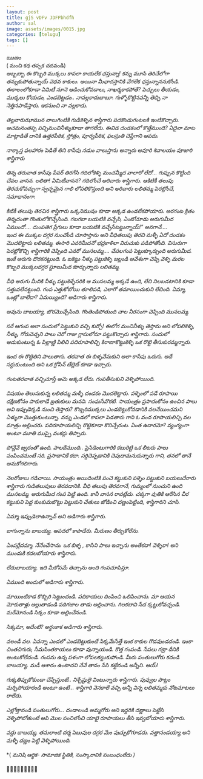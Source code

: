 ```yaml
---
layout: post
title: gjS vDFv JDFPbhdfh
author: sal
image: assets/images/0015.jpg
categories: [telugu]
tags: []
---
```

*ఋణం*  <br>
 ( మంచి  కధ తప్పక చదవండి)  <br>
 *అబ్బబ్బా ఈ కొబ్బరి ముక్కలు కాపలా కాయలేక ఛస్తున్నా! కన్ను మూసి తెరిచేలోగా తన్నుకుపోతున్నాయ్ వెధవ కాకులు. అయినా మీఛాదస్తానికి వేగలేక ఛస్తున్నాననుకోండి. ఈకాలంలోకూడా ఏమిటీ నూనె ఆడించుకోవడాలు, నాఖర్మకాకపోతే? పెచ్చులు తీయడం, ముక్కలు కోయడం, ఎండబెట్టడం.. నావల్లకాదుబాబూ. గుళ్ళోకొట్టినవన్నీ తెచ్చి నా నెత్తినపాడేస్తారు. ఇకనుంచి నా వల్లకాదు.*  <br>
   <br>
 *తెల్లవారుఝామున నాలుగింటికి గుడికెళ్ళిన శాస్త్రిగారు పదకొండుగంటలకి ఇంటికొచ్చారు. ఆచమనంతప్ప పచ్చిమంచినీళ్ళుకూడా తాగలేదు. ఈవిడ దండకంలో కొత్తేముంది? ఏదైనా మాట మాట్లాడితే దానికి ఉత్తరపీఠిక, స్తోత్రం, పూర్వపీఠిక, ఫలస్రుతి చెప్తేగాని ఆపదు.*  <br>
   <br>
 *నాక్కాస్త ఫలహారం పెడితే తిని కాసేపు నడుం వాలుస్తాను అన్నారు ఆవూరి శివాలయం పూజారి శాస్త్రిగారు*  <br>
   <br>
 *తిన్న తరువాత కాసేపు పేపర్ తిరగేసి గదిలోకెళ్ళి మంచమ్మీద వాలారో లేదో... గుప్పున కొట్టింది చేపల వాసన. లలితా! ఏమిటీవాసన? గదిలోంచే అరిచారు శాస్త్రిగారు. ఆకిటికీ తలుపు తెరచుకోవచ్చుగా స్వచ్ఛమైన గాలి లోపలికొస్తుంది అని అరిచారు లలితమ్మ పెరట్లోంచే, సమాధానంగా.*  <br>
   <br>
 *కిటికీ తలుపు తెరచిన శాస్త్రిగారు ఒక్కనిముషం కూడా అక్కడ ఉండలేకపోయారు. అరగంట క్రితం తిన్నదంతా గొంతులోకొచ్చేసింది. గబగబా బయటికి వచ్చేసి, ఏంటోచూడు అరుగుమీద ఏముందో.... దుంపతెగ ప్రేగులు కూడా బయటికి వచ్చేసేటట్టున్నాయ్!" అనగానే....*  <br>
 *ఇంద ఈ ముక్కల దగ్గర నుంచోండి చూసొస్తాను అని వీధితలుపు తెరచి మళ్ళీ ఏదో దండకం మొదలెట్టారు లలితమ్మ.* *ఈసారి ఎవరిమీదనో భద్రకాళిలా విరుచుకు పడిపోతోంది. విసురుగా పెరట్లోకొచ్చి శాస్త్రిగారికి చెప్పింది ఎవరో ముసలమ్మ.... చేపలగంప పెట్టుక్కూర్చుంది అరుగుమీద. ఇంకే అరుగు దొరకనట్టుంది. ఓ బకెట్టు నీళ్ళు పట్టుకెళ్ళి జల్లండి ఆవేశంగా చెప్పి వెళ్ళి మరల కొబ్బరి ముక్కలదగ్గర స్టూలుమీద కూర్చున్నారు లలితమ్మ.*  <br>
   <br>
 *వీధి అరుగు మీదికి నీళ్ళు పట్టుకెళ్ళేసరికి ఆ ముసలమ్మ అక్కడే ఉంది, లేచి నిలబడటానికి కూడా సత్తువలేనట్టుంది. గంప ఎత్తుకోబోయి తూలిపడి, ఎలాగో తమాయించుకుని లేచింది. ఏమ్మా, ఒంట్లో బాలేదా? ఏమయ్యింది? అడిగారు శాస్త్రిగారు.*  <br>
   <br>
 *అవును బాబయ్యా, జొరమొచ్చేసింది. గొంతెండిపోతుంది చాల నీరసంగా చెప్పింది ముసలమ్మ.*  <br>
   <br>
 *సరే ఆగంప అలా సందులో పెట్టుకుని వచ్చి కుర్చో! ఈలోగ మంచినీళ్ళు తెస్తాను అని లోపలికెళ్ళి, నీళ్ళు, గోరువెచ్చని పాలు చెరో గాజు గ్లాసులోనూ పట్టుకొచ్చారు శాస్త్రిగారు.* *సందులో ఆడుకుంటున్న ఓ పిల్లాణ్ణి పిలిచి పదిరూపాలిచ్చి కిరాణాకొట్టుకెళ్ళి ఒక రొట్టె తీసుకురమ్మన్నారు.*  <br>
   <br>
 *ఇంద ఈ రొట్టెతిని పాలుతాగు. తరవాత ఈ బిళ్ళవేసుకుని అలా కాసేపు ఒరుగు. అదే సర్దుకుంటుంది అని ఒక క్రోసిన్ టేబ్లెట్ కూడా ఇచ్చారు.*  <br>
   <br>
 *గంటతరవాత వచ్చిచూస్తే అమె అక్కడ లేదు. గంపతీసుకుని వెళ్ళిపోయింది.*  <br>
   <br>
 *విషయం తెలుసుకున్న లలితమ్మ మళ్ళీ దండకం మొదలెట్టారు. పళ్ళెంలో పడే రూపాయి దక్షిణకోసం పాకులాడే బ్రతుకులు మనవి. సంఘసేవొకటి. సాయంత్రం ప్రసాదంకోసం ఉంచిన పాలు అవి ఇప్పుడెక్కడి నుంచి తెస్తారు? కొబ్బరిముక్కలు ఎండబెట్టుకోవడానికి వలనేయించమని ఏళ్ళుగా మొత్తుకుంటున్నా. నన్ను ఎండలో కాపలా పెడతారు గాని ఓ వంద రూపాయలిచ్చి వల మాత్రం అల్లించరు. పదిరూపాయలిచ్చి రొట్టెకూడా కొనిచ్చేరంట. ఏంత ఉదారమో? వ్యంగ్యంగా అంటూ మూతి ముప్పై వంకర్లు తిప్పారు.*  <br>
   <br>
 *పోన్లేవే జ్వరంతో ఉంది. పాలదేముంది.. ప్రెసిడెంటుగారికి కబురెట్టి ఒక లీటరు పాలు పంపించమంటే సరి. ప్రసాదానికే కదా. సర్దిచెప్పడానికి చెపుదామనుకున్నారు గాని, తనలో తానే అనుకోగలిగారు.*  <br>
   <br>
 *నెలరోజులు గడిచాయి. సాయంత్రం అయిదింటికి పంచె కట్టుకుని పళ్ళెం పట్టుకుని బయలుదేరారు శాస్త్రిగారు గుడితలుపులు తెరవడానికి.* *వీధి తలుపు తెరవగానే, గుమ్మంలో నుంచుని ఉంది ముసలమ్మ. అరుగుమీద గంప పెట్టి ఉంది. కానీ వాసన రావట్లేదు. చక్కగా వుతికి ఆరేసిన చీర కట్టుకుని పెద్ద కుంకుమబొట్టు పెట్టుకుని చేతులు జోడించి దణ్ణంపెట్టింది, శాస్త్రిగారిని చూసి.*  <br>
   <br>
 *ఏమ్మా ఇప్పుడెలాఉన్నావ్ అని అడిగారు శాస్త్రిగారు.*  <br>
   <br>
 *బాగున్నాను బాబయ్య. ఆపదలో కాపాడేరు. మీరుణం తీర్చుకోలేను.*  <br>
   <br>
 *ఏంపర్లేదమ్మా. నేనేంచేసాను. ఒక బిళ్ళ , కాసిని పాలు ఇచ్చాను అంతేకదా! వెళ్ళిరా! అని ముందుకి కదలబోయారు శాస్త్రిగారు.*  <br>
   <br>
 *లేదుబాబయ్యా. ఇది మీకోసమే తెచ్చాను అంది గంపచూపిస్తూ.*  <br>
   <br>
 *ఏముంది అందులో  అడిగారు శాస్త్రిగారు.*  <br>
   <br>
 *మాయింటికాడ కొబ్బిరి సెట్టుందండి. పదికాయలు దింపించి ఒలిపించాను.* *మా ఆయన మోకుతాళ్లు అల్లుతాడండి పదిగజాల తాడు అల్లించాను. గిలకబావి సేద క్కట్టుకోవచ్చండి. మరేమోనండి సిక్కం కూడా అల్లించేనండి.*  <br>
   <br>
 *సిక్కమా,  అదేంటి? అర్థంకాక అడిగారు శాస్త్రిగారు.*  <br>
   <br>
 *వలండీ వల. ఏవన్నా ఎండలో ఎండబెట్టుకుంటే సిక్కమేసేత్తే ఇంక కాకుల గొడవుండదండి.  ఇంకా చింతచిగురు, సీమసింతకాయలు కూడా వున్నాయండి. కొత్త గంపండి. సేపలు గట్రా దీనికి అంటుకోలేదండి. గంపను ఉన్న పళంగా లోపలకట్టుకుపోండి. మీరు పంతులుగోరు కదండి బాబయ్యా. మడీ ఆశారం ఉంటాదని నేనే తానం సేసి కట్టేనండి అన్నీని. ఆయ్!*  <br>
   <br>
 *గుక్కతిప్పుకోకుండా చేప్పేస్తుంటే.. నిశ్చేష్టులై వింటున్నారు శాస్త్రిగారు. పువ్వుల పొట్లం మర్చిపోయారండీ అంటూ ఉంటే... శాస్త్రిగారి వెనకాలే వచ్చి అన్నీ విన్న లలితమ్మకు  నోటమాటలు రాలేదు.*  <br>
   <br>
 *ఎల్లోత్తానండి పంతులుగోరు... దండాలండి అమ్మగోరు అని ఇద్దరికి దణ్ణాలు పెట్టేసి వెళ్ళిపోబోతుంటే ఆపి మొల సంచిలోంచి యాభై రూపాయలు తీసి ఇవ్వబోయారు శాస్త్రిగారు.*  <br>
   <br>
 *వద్దు బాబయ్య. తమలాంటి దర్మ పెబువుల దగ్గర మేం పుచ్చుకోగూడదు. వత్తానండయ్యా అని మళ్ళీ దణ్ణం పెట్టి వెళ్ళిపోయింది.*  <br>
   <br>
 *( *మనిషి ఆర్థిక- సామాజిక స్థితికి, సంస్కారానికి సంబంధంలేదు )*  <br>
   <br>
 🍃🌸🍃🌸🍃🌸🍃🌸🍃
